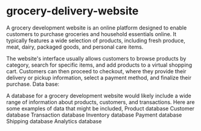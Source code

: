 # grocery-delivery-website
A grocery development website is an online platform designed to enable customers to purchase groceries and household essentials online. It typically features a wide selection of products, including fresh produce, meat, dairy, packaged goods, and personal care items.

The website's interface usually allows customers to browse products by category, search for specific items, and add products to a virtual shopping cart. Customers can then proceed to checkout, where they provide their delivery or pickup information, select a payment method, and finalize their purchase.
Data base:

A database for a grocery development website would likely include a wide range of information about products, customers, and transactions. Here are some examples of data that might be included,
Product database
Customer database
Transaction database
Inventory database
Payment database
Shipping database
Analytics database
